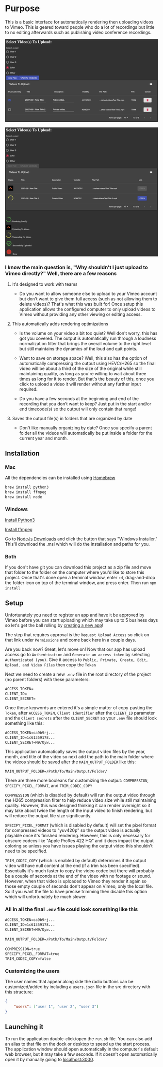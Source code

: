 # Purpose

This is a basic interface for automatically rendering then uploading videos to Vimeo. This is geared toward people who do a lot of recordings but little to no editing afterwards such as publishing video conference recordings.

![Selection View](readme-images/preparing.png?raw=true)

![Uploading View](readme-images/uploading.png?raw=true)

### I know the main question is, "Why shouldn't I just upload to Vimeo directly?" Well, there are a few reasons

1. It's designed to work with teams

    - Do you want to allow someone else to upload to your Vimeo account but don't want to give them full access (such as not allowing them to delete videos)? That's what this was built for! Once setup this application allows the configured computer to only upload videos to Vimeo without providing any other viewing or editing access.

2. This automatically adds rendering optimizations

    - Is the volume on your video a bit too quiet? Well don't worry, this has got you covered. The output is automatically run through a loudness normalization filter that brings the overall volume to the right level but still maintains the dynamics of the loud and quit points.

    - Want to save on storage space? Well, this also has the option of automatically compressing the output using HEVC/H265 so the final video will be about a third of the size of the original while still maintaining quality, as long as you're willing to wait about three times as long for it to render. But that's the beauty of this, once you click to upload a video it will render without any further input required.

    - Do you have a few seconds at the beginning and end of the recording that you don't want to keep? Just put in the start and/or end timecode(s) so the output will only contain that range!

3. Saves the output file(s) in folders that are organized by date

    - Don't like manually organizing by date? Once you specify a parent folder all the videos will automatically be put inside a folder for the current year and month.

## Installation

### Mac

All the dependencies can be installed using [Homebrew](https://brew.sh/)

```shell
brew install python3
brew install ffmpeg
brew install node
```

### Windows

[Install Python3](https://installpython3.com/windows/)

[Install ffmpeg](https://www.wikihow.com/Install-FFmpeg-on-Windows)

Go to [NodeJs Downloads](https://nodejs.org/en/download/) and click the button that says "Windows Installer."
This'll download the .msi which will do the installation and paths for you.

### Both

If you don't have git you can download this project as a zip file and move that folder to the folder on the computer where you'd like to store this project. Once that's done open a terminal window, enter `cd`, drag-and-drop the folder icon on top of the terminal window, and press enter. Then run `npm install`

## Setup

Unfortunately you need to register an app and have it be approved by Vimeo before you can start uploading which may take up to 5 business days so let's get the ball rolling by [creating a new app](https://developer.vimeo.com/apps/new)!

The step that requires approval is the `Request Upload Access` so click on that link under `Permissions` and come back here in a couple days.

Are you back now? Great, let's move on!
Now that our app has upload access go to `Authentication` and `Generate an access token` by selecting `Authenticated (you)`. Give it access to `Public, Private, Create, Edit, Upload, and Video Files` then copy the `Token`

Next we need to create a new `.env` file in the root directory of the project (no parent folders) with these parameters:

```env
ACCESS_TOKEN=
CLIENT_ID=
CLIENT_SECRET=
```

Once those keywords are entered it's a simple matter of copy-pasting the `Token`, after `ACCESS_TOKEN`, `Client Identifier` after the `CLIENT_ID` parameter and the `Client secrets` after the `CLIENT_SECRET` so your `.env` file should look something like this:

```env
ACCESS_TOKEN=ca9b9rj...
CLIENT_ID=1c61359178...
CLIENT_SECRET=M9/Oyw...
```

This application automatically saves the output video files by the year, month, and title of the video so next add the path to the main folder where the videos should be saved after the `MAIN_OUTPUT_FOLDER` like this:

```env
MAIN_OUTPUT_FOLDER=/Path/To/Main/Output/Folder/
```

There are three more booleans for customizing the output: `COMPRESSION`, `SPECIFY_PIXEL_FORMAT`, and `TRIM_CODEC_COPY`

`COMPRESSION` (which is disabled by default) will run the output video through the H265 compression filter to help reduce video size while still maintaining quality. However, this was designed thinking it can render overnight so it may take about twice the length of the input video to finish rendering, but will reduce the output file size significantly.

`SPECIFY_PIXEL_FORMAT` (which is disabled by default) will set the pixel format for compressed videos to "yuv420p" so the output video is actually playable once it's finished rendering. However, this is only necessary for obscure codecs like "Apple ProRes 422 HQ" and it does impact the output coloring so unless you have issues playing the output video this shouldn't need to be specified.

`TRIM_CODEC_COPY` (which is enabled by default) determines if the output video will have null content at the end (if a trim has been specified). Essentially it's much faster to copy the video codec but there will probably be a couple of seconds at the end of the video with no footage or sound. However, when that video is uploaded to Vimeo they render it again so those empty couple of seconds don't appear on Vimeo, only the local file. So if you want the file to have precise trimming then disable this option which will unfortunately be much slower.

### All in all the final `.env` file could look something like this

```env
ACCESS_TOKEN=ca9b9rj...
CLIENT_ID=1c61359178...
CLIENT_SECRET=M9/Oyw...

MAIN_OUTPUT_FOLDER=/Path/To/Main/Output/Folder/

COMPRESSION=true
SPECIFY_PIXEL_FORMAT=true
TRIM_CODEC_COPY=false
```

### Customizing the users

The user names that appear along side the radio buttons can be customized/added by including a `users.json` file in the src directory with this structure:

```json
{
    "users": ["user 1", "user 2", "user 3"]
}
```

## Launching it

To run the application double-click/open the `run.sh` file. You can also add an alias to that file on the dock or desktop to speed up the start process. The application window should open automatically in the computer's default web browser, but it may take a few seconds. If it doesn't open automatically open it by manually going to [localhost:3000](http://localhost:3000/).
